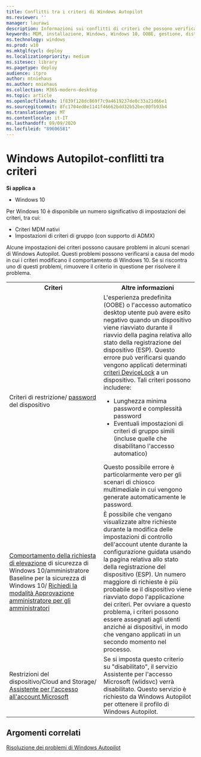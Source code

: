 ```yaml
---
title: Conflitti tra i criteri di Windows Autopilot
ms.reviewer: ''
manager: laurawi
description: Informazioni sui conflitti di criteri che possono verificarsi durante la distribuzione di Windows Autopilot.
keywords: MDM, installazione, Windows, Windows 10, OOBE, gestione, distribuzione, Autopilot, ZTD, zero-touch, partner, msfb, Intune
ms.technology: windows
ms.prod: w10
ms.mktglfcycl: deploy
ms.localizationpriority: medium
ms.sitesec: library
ms.pagetype: deploy
audience: itpro
author: mtniehaus
ms.author: mniehaus
ms.collection: M365-modern-desktop
ms.topic: article
ms.openlocfilehash: 1f839f128dc869f7c9a4619237de0c33a21d66e1
ms.sourcegitcommit: 8fc1704ed0e1141f46662bdd32b52bec00fb93b4
ms.translationtype: MT
ms.contentlocale: it-IT
ms.lasthandoff: 09/09/2020
ms.locfileid: "89606581"
---
```

# <a name="windows-autopilot---policy-conflicts"></a>Windows Autopilot-conflitti tra criteri

**Si applica a**

- Windows 10

Per Windows 10 è disponibile un numero significativo di impostazioni dei criteri, tra cui:
- Criteri MDM nativi
- Impostazioni di criteri di gruppo (con supporto di ADMX)

Alcune impostazioni dei criteri possono causare problemi in alcuni scenari di Windows Autopilot. Questi problemi possono verificarsi a causa del modo in cui i criteri modificano il comportamento di Windows 10. Se si riscontra uno di questi problemi, rimuovere il criterio in questione per risolvere il problema.

<table>
<th>Criteri<th>Altre informazioni

<tr><td width="50%">Criteri di restrizione/ <a href="https://docs.microsoft.com/windows/client-management/mdm/devicelock-csp">password</a> del dispositivo</td>
<td>L'esperienza predefinita (OOBE) o l'accesso automatico desktop utente può avere esito negativo quando un dispositivo viene riavviato durante il riavvio della pagina relativa allo stato della registrazione del dispositivo (ESP). Questo errore può verificarsi quando vengono applicati determinati <a href="https://docs.microsoft.com/windows/client-management/mdm/policy-csp-devicelock">criteri DeviceLock</a> a un dispositivo. Tali criteri possono includere:<ul><li>Lunghezza minima password e complessità password</li><li>Eventuali impostazioni di criteri di gruppo simili (incluse quelle che disabilitano l'accesso automatico)</li></ul>
Questo possibile errore è particolarmente vero per gli scenari di chiosco multimediale in cui vengono generate automaticamente le password.</td>

<tr><td width="50%"><a href="/windows/client-management/mdm/policy-csp-localpoliciessecurityoptions">Comportamento della richiesta di elevazione</a> di sicurezza di Windows 10/amministratore
<br>Baseline per la sicurezza di Windows 10/ <a href="https://docs.microsoft.com/windows/client-management/mdm/policy-csp-localpoliciessecurityoptions">Richiedi la modalità Approvazione amministratore per gli amministratori</a></td>
<td>È possibile che vengano visualizzate altre richieste durante la modifica delle impostazioni di controllo dell'account utente durante la configurazione guidata usando la pagina relativa allo stato della registrazione del dispositivo (ESP). Un numero maggiore di richieste è più probabile se il dispositivo viene riavviato dopo l'applicazione dei criteri. Per ovviare a questo problema, i criteri possono essere assegnati agli utenti anziché ai dispositivi, in modo che vengano applicati in un secondo momento nel processo.</td>

<tr><td width="50%">Restrizioni del dispositivo/Cloud and Storage/ <a href="https://docs.microsoft.com/mem/intune/configuration/device-restrictions-windows-10#cloud-and-storage">Assistente per l'accesso all'account Microsoft</a></td>
<td>Se si imposta questo criterio su "disabilitato", il servizio Assistente per l'accesso Microsoft (wlidsvc) verrà disabilitato. Questo servizio è richiesto da Windows Autopilot per ottenere il profilo di Windows Autopilot.</td>

</table>

## <a name="related-topics"></a>Argomenti correlati

[Risoluzione dei problemi di Windows Autopilot](troubleshooting.md)

